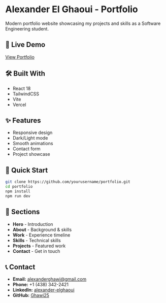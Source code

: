 # Alexander El Ghaoui - Portfolio

Modern portfolio website showcasing my projects and skills as a Software Engineering student.

## 🚀 Live Demo

[View Portfolio](https://your-portfolio-url.vercel.app)

## 🛠️ Built With

- React 18
- TailwindCSS
- Vite
- Vercel

## ✨ Features

- Responsive design
- Dark/Light mode
- Smooth animations
- Contact form
- Project showcase

## 🚀 Quick Start

```bash
git clone https://github.com/yourusername/portfolio.git
cd portfolio
npm install
npm run dev
```

## 📁 Sections

- **Hero** - Introduction
- **About** - Background & skills
- **Work** - Experience timeline  
- **Skills** - Technical skills
- **Projects** - Featured work
- **Contact** - Get in touch

## 📞 Contact

- **Email:** alexanderghawi@gmail.com
- **Phone:** +1 (438) 342-2421
- **LinkedIn:** [alexander-elghaoui](https://www.linkedin.com/in/alexander-elghaoui/)
- **GitHub:** [Ghawi25](https://github.com/Ghawi25)